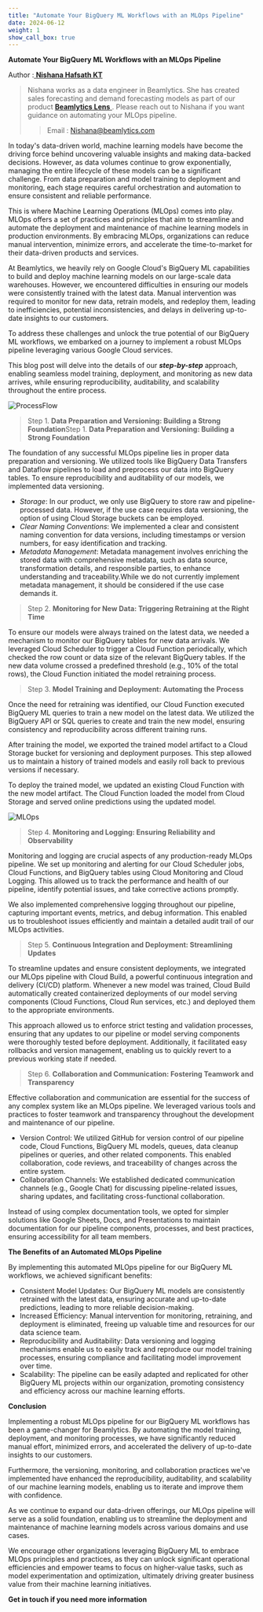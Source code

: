```yaml
---
title: "Automate Your BigQuery ML Workflows with an MLOps Pipeline"
date: 2024-06-12
weight: 1
show_call_box: true
---
```

**Automate Your BigQuery ML Workflows with an MLOps Pipeline**

Author :<a href="https://www.linkedin.com/in/nishana-hafsath-kt-384a05238/"> **Nishana Hafsath KT**</a><br>
>Nishana works as a data engineer in Beamlytics. She has created sales forecasting and demand forecasting models as part of our product <a href="/products/product-beamlytics-lens"> **Beamlytics Lens** </a>. Please reach out to Nishana if you want guidance on automating your MLOps pipeline.  
>>Email : <a href="mailto:nishana@beamlytics.com">Nishana@beamlytics.com</a>

In today's data-driven world, machine learning models have become the driving force behind uncovering valuable insights and making data-backed decisions. However, as data volumes continue to grow exponentially, managing the entire lifecycle of these models can be a significant challenge. From data preparation and model training to deployment and monitoring, each stage requires careful orchestration and automation to ensure consistent and reliable performance.

This is where Machine Learning Operations (MLOps) comes into play. MLOps offers a set of practices and principles that aim to streamline and automate the deployment and maintenance of machine learning models in production environments. By embracing MLOps, organizations can reduce manual intervention, minimize errors, and accelerate the time-to-market for their data-driven products and services.

At Beamlytics, we heavily rely on Google Cloud's BigQuery ML capabilities to build and deploy machine learning models on our large-scale data warehouses. However, we encountered difficulties in ensuring our models were consistently trained with the latest data. Manual intervention was required to monitor for new data, retrain models, and redeploy them, leading to inefficiencies, potential inconsistencies, and delays in delivering up-to-date insights to our customers.

To address these challenges and unlock the true potential of our BigQuery ML workflows, we embarked on a journey to implement a robust MLOps pipeline leveraging various Google Cloud services. 

This blog post will delve into the details of our ***step-by-step*** approach, enabling seamless model training, deployment, and monitoring as new data arrives, while ensuring reproducibility, auditability, and scalability throughout the entire process.

<img src="/images/image1.png" alt="ProcessFlow"/>

> Step 1. **Data Preparation and Versioning: Building a Strong Foundation**Step 1. **Data Preparation and Versioning: Building a Strong Foundation**

The foundation of any successful MLOps pipeline lies in proper data preparation and versioning. We utilized tools like BigQuery Data Transfers and Dataflow pipelines to load and preprocess our data into BigQuery tables. To ensure reproducibility and auditability of our models, we implemented data versioning.

- *Storage*: In our product, we only use BigQuery to store raw and pipeline-processed data. However, if the use case requires data versioning, the option of using Cloud Storage buckets can be employed.
- *Clear Naming Conventions*: We implemented a clear and consistent naming convention for data versions, including timestamps or version numbers, for easy identification and tracking.
- *Metadata Management*: Metadata management involves enriching the stored data with comprehensive metadata, such as data source, transformation details, and responsible parties, to enhance understanding and traceability.While we do not currently implement metadata management, it should be considered if the use case demands it.

> Step 2.  **Monitoring for New Data: Triggering Retraining at the Right Time**

To ensure our models were always trained on the latest data, we needed a mechanism to monitor our BigQuery tables for new data arrivals. We leveraged Cloud Scheduler to trigger a Cloud Function periodically, which checked the row count or data size of the relevant BigQuery tables. If the new data volume crossed a predefined threshold (e.g., 10% of the total rows), the Cloud Function initiated the model retraining process.

> Step 3. **Model Training and Deployment: Automating the Process**

Once the need for retraining was identified, our Cloud Function executed BigQuery ML queries to train a new model on the latest data. We utilized the BigQuery API or SQL queries to create and train the new model, ensuring consistency and reproducibility across different training runs.

After training the model, we exported the trained model artifact to a Cloud Storage bucket for versioning and deployment purposes. This step allowed us to maintain a history of trained models and easily roll back to previous versions if necessary.

To deploy the trained model, we updated an existing Cloud Function with the new model artifact. The Cloud Function loaded the model from Cloud Storage and served online predictions using the updated model.

<img src="/images/image5.png" alt="MLOps"/>

> Step 4. **Monitoring and Logging: Ensuring Reliability and Observability**

Monitoring and logging are crucial aspects of any production-ready MLOps pipeline. We set up monitoring and alerting for our Cloud Scheduler jobs, Cloud Functions, and BigQuery tables using Cloud Monitoring and Cloud Logging. This allowed us to track the performance and health of our pipeline, identify potential issues, and take corrective actions promptly.

We also implemented comprehensive logging throughout our pipeline, capturing important events, metrics, and debug information. This enabled us to troubleshoot issues efficiently and maintain a detailed audit trail of our MLOps activities.

> Step 5. **Continuous Integration and Deployment: Streamlining Updates**

To streamline updates and ensure consistent deployments, we integrated our MLOps pipeline with Cloud Build, a powerful continuous integration and delivery (CI/CD) platform. Whenever a new model was trained, Cloud Build automatically created containerized deployments of our model serving components (Cloud Functions, Cloud Run services, etc.) and deployed them to the appropriate environments.

This approach allowed us to enforce strict testing and validation processes, ensuring that any updates to our pipeline or model serving components were thoroughly tested before deployment. Additionally, it facilitated easy rollbacks and version management, enabling us to quickly revert to a previous working state if needed.



> Step 6. **Collaboration and Communication: Fostering Teamwork and Transparency**

Effective collaboration and communication are essential for the success of any complex system like an MLOps pipeline. We leveraged various tools and practices to foster teamwork and transparency throughout the development and maintenance of our pipeline.

- Version Control: We utilized GitHub for version control of our pipeline code, Cloud Functions, BigQuery ML models, queues, data cleanup pipelines or queries, and other related components. This enabled collaboration, code reviews, and traceability of changes across the entire system.
- Collaboration Channels: We established dedicated communication channels (e.g., Google Chat) for discussing pipeline-related issues, sharing updates, and facilitating cross-functional collaboration.

Instead of using complex documentation tools, we opted for simpler solutions like Google Sheets, Docs, and Presentations to maintain documentation for our pipeline components, processes, and best practices, ensuring accessibility for all team members.

**The Benefits of an Automated MLOps Pipeline**

By implementing this automated MLOps pipeline for our BigQuery ML workflows, we achieved significant benefits:

- Consistent Model Updates: Our BigQuery ML models are consistently retrained with the latest data, ensuring accurate and up-to-date predictions, leading to more reliable decision-making.
- Increased Efficiency: Manual intervention for monitoring, retraining, and deployment is eliminated, freeing up valuable time and resources for our data science team.
- Reproducibility and Auditability: Data versioning and logging mechanisms enable us to easily track and reproduce our model training processes, ensuring compliance and facilitating model improvement over time.
- Scalability: The pipeline can be easily adapted and replicated for other BigQuery ML projects within our organization, promoting consistency and efficiency across our machine learning efforts.

**Conclusion**

Implementing a robust MLOps pipeline for our BigQuery ML workflows has been a game-changer for Beamlytics. By automating the model training, deployment, and monitoring processes, we have significantly reduced manual effort, minimized errors, and accelerated the delivery of up-to-date insights to our customers.

Furthermore, the versioning, monitoring, and collaboration practices we've implemented have enhanced the reproducibility, auditability, and scalability of our machine learning models, enabling us to iterate and improve them with confidence.

As we continue to expand our data-driven offerings, our MLOps pipeline will serve as a solid foundation, enabling us to streamline the deployment and maintenance of machine learning models across various domains and use cases.

We encourage other organizations leveraging BigQuery ML to embrace MLOps principles and practices, as they can unlock significant operational efficiencies and empower teams to focus on higher-value tasks, such as model experimentation and optimization, ultimately driving greater business value from their machine learning initiatives.



**Get in touch if you need more information**

